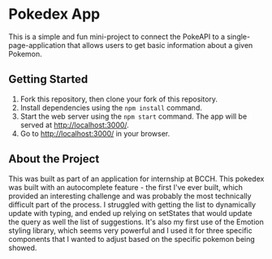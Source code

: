 # Pokedex App

This is a simple and fun mini-project to connect the PokeAPI to a single-page-application that allows users to get basic information about a given Pokemon.

## Getting Started

1. Fork this repository, then clone your fork of this repository.
2. Install dependencies using the `npm install` command.
3. Start the web server using the `npm start` command. The app will be served at <http://localhost:3000/>.
4. Go to <http://localhost:3000/> in your browser.

## About the Project

This was built as part of an application for internship at BCCH.
This pokedex was built with an autocomplete feature - the first I've ever built, which provided an interesting challenge and was probably the most technically difficult part of the process. I struggled with getting the list to dynamically update with typing, and ended up relying on setStates that would update the query as well the list of suggestions.
It's also my first use of the Emotion styling library, which seems very powerful and I used it for three specific components that I wanted to adjust based on the specific pokemon being showed.
